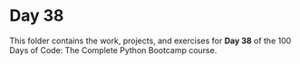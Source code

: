 # Day 38

This folder contains the work, projects, and exercises for **Day 38** of the 100 Days of Code: The Complete Python Bootcamp course.
